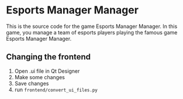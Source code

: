 # Esports Manager Manager

This is the source code for the game Esports Manager Manager.
In this game, you manage a team of esports players playing the famous game Esports Manager Manager.

## Changing the frontend

1. Open .ui file in Qt Designer
2. Make some changes
3. Save changes
4. run `frontend/convert_ui_files.py`